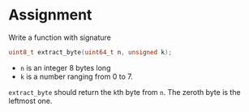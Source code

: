 # Assignment

Write a function with signature

```c++
uint8_t extract_byte(uint64_t n, unsigned k);
```

* `n` is an integer 8 bytes long
* `k` is a number ranging from 0 to 7.

`extract_byte` should return the `k`th byte from `n`.
The zeroth byte is the leftmost one.
